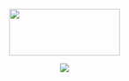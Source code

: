<p align="center" width="235">
   <img align="center" src="https://media.giphy.com/media/v1.Y2lkPTc5MGI3NjExeGtqZ3htbTFuZ3R2czM1ZWZjZWFjcnQ5dTB4cnAwaGJhYWV4eDc4cCZlcD12MV9pbnRlcm5hbF9naWZfYnlfaWQmY3Q9cw/D482ejgRXuXchxIQTB/giphy.gif" width="200" height="85" style="vertical-align: middle" />
</p>
<p align="center">
  <img src="https://go-skill-icons.vercel.app/api/icons?i=c,asm,go,zig&theme=dark" />
</p>
